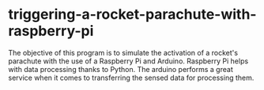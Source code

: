 # triggering-a-rocket-parachute-with-raspberry-pi

The objective of this program is to simulate the activation of a rocket's parachute with the use of a Raspberry Pi and Arduino. Raspberry Pi helps with data processing thanks to Python. The arduino performs a great service when it comes to transferring the sensed data
for processing them.
